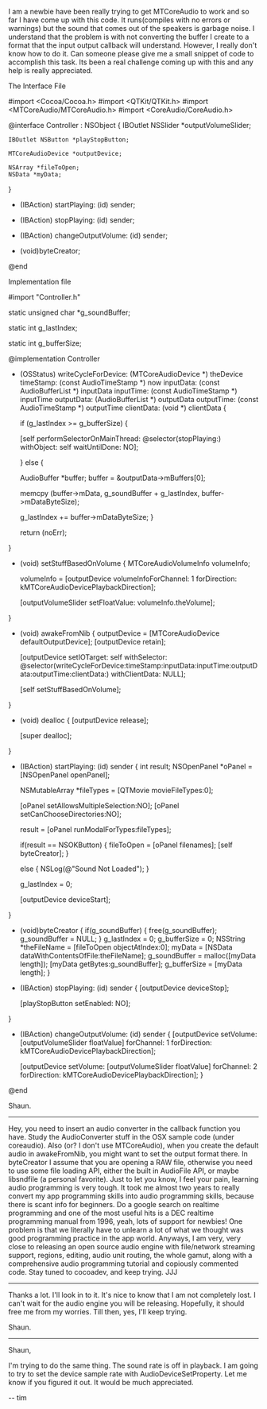 I am a newbie have been really trying to get MTCoreAudio to work and so far I have come up with this code. It runs(compiles with no errors or warnings) but the sound that comes out of the speakers is garbage noise. I understand that the problem is with not converting the buffer I create to a format that the input output callback will understand. However, I really don't know how to do it. Can someone please give me a small snippet of code to accomplish this task. Its been a real challenge coming up with this and any help is really appreciated.

The Interface File
    
#import <Cocoa/Cocoa.h>
#import <QTKit/QTKit.h>
#import <MTCoreAudio/MTCoreAudio.h>
#import <CoreAudio/CoreAudio.h>

@interface Controller : NSObject
{
    IBOutlet NSSlider *outputVolumeSlider;

    IBOutlet NSButton *playStopButton;

    MTCoreAudioDevice *outputDevice;
	
    NSArray *fileToOpen;
    NSData *myData;
}

- (IBAction) startPlaying: (id) sender;
- (IBAction) stopPlaying: (id) sender;

- (IBAction) changeOutputVolume: (id) sender;

- (void)byteCreator;

@end 



Implementation file
    
#import "Controller.h"
 
static unsigned char *g_soundBuffer;

static int g_lastIndex;

static int g_bufferSize;

@implementation Controller

- (OSStatus) writeCycleForDevice: (MTCoreAudioDevice *) theDevice 
		       timeStamp: (const AudioTimeStamp *) now 
		       inputData: (const AudioBufferList *) inputData 
		       inputTime: (const AudioTimeStamp *) inputTime 
		      outputData: (AudioBufferList *) outputData 
		      outputTime: (const AudioTimeStamp *) outputTime 
		      clientData: (void *) clientData
{ 

    if (g_lastIndex >= g_bufferSize) {

	[self performSelectorOnMainThread: @selector(stopPlaying:)
	      withObject: self
	      waitUntilDone: NO];

    } else {

	AudioBuffer *buffer;
	buffer = &outputData->mBuffers[0];
	
	memcpy (buffer->mData, g_soundBuffer + g_lastIndex, buffer->mDataByteSize);

	g_lastIndex += buffer->mDataByteSize;
    }
	
    return (noErr);
    
} 

- (void) setStuffBasedOnVolume
{
    MTCoreAudioVolumeInfo volumeInfo;

    volumeInfo = [outputDevice volumeInfoForChannel: 1 forDirection: kMTCoreAudioDevicePlaybackDirection];

    [outputVolumeSlider setFloatValue: volumeInfo.theVolume];

} 

- (void) awakeFromNib
{
    outputDevice = [MTCoreAudioDevice defaultOutputDevice];
    [outputDevice retain];

    [outputDevice setIOTarget: self
		  withSelector: @selector(writeCycleForDevice:timeStamp:inputData:inputTime:outputData:outputTime:clientData:)
		  withClientData: NULL];

    [self setStuffBasedOnVolume];
    
} 

- (void) dealloc
{
    [outputDevice release];

    [super dealloc];

}

- (IBAction) startPlaying: (id) sender
{
	int result;
	NSOpenPanel *oPanel = [NSOpenPanel openPanel];
	
	NSMutableArray *fileTypes = [QTMovie movieFileTypes:0];
	
	[oPanel setAllowsMultipleSelection:NO];
	[oPanel setCanChooseDirectories:NO];

	result = [oPanel runModalForTypes:fileTypes];
	
	if(result == NSOKButton)
	{
		fileToOpen = [oPanel filenames];
		[self byteCreator];
	}
	
	else
	{
		NSLog(@"Sound Not Loaded");
	}
    
    g_lastIndex = 0;

    [outputDevice deviceStart];

} 

- (void)byteCreator
{
	if(g_soundBuffer)
	{
		free(g_soundBuffer);
		g_soundBuffer = NULL;
	}
	g_lastIndex = 0;
	g_bufferSize = 0;
	NSString *theFileName = [fileToOpen objectAtIndex:0];
	myData = [NSData dataWithContentsOfFile:theFileName]; 
	g_soundBuffer = malloc([myData length]);
	[myData getBytes:g_soundBuffer];
	g_bufferSize = [myData length];
}

- (IBAction) stopPlaying: (id) sender
{
    [outputDevice deviceStop];

    [playStopButton setEnabled: NO];

} 

- (IBAction) changeOutputVolume: (id) sender
{
    [outputDevice setVolume: [outputVolumeSlider floatValue]
		 forChannel: 1
		 forDirection: kMTCoreAudioDevicePlaybackDirection];

    [outputDevice setVolume: [outputVolumeSlider floatValue]
		 forChannel: 2
		 forDirection: kMTCoreAudioDevicePlaybackDirection];
} 

@end 



Shaun.

----

Hey, you need to insert an audio converter in the callback function you have. Study the AudioConverter stuff in the OSX sample code (under coreaudio). Also (or? I don't use MTCoreAudio), when you create the default audio in awakeFromNib, you might want to set the output format there. In byteCreator I assume that you are opening a RAW file, otherwise you need to use some file loading API, either the built in AudioFile API, or maybe libsndfile (a personal favorite).
Just to let you know, I feel your pain, learning audio programming is very tough. It took me almost two years to really convert my app programming skills into audio programming skills, because there is scant info for beginners. Do a google search on realtime programming and one of the most useful hits is a DEC realtime programming manual from 1996, yeah, lots of support for newbies! One problem is that we literally have to unlearn a lot of what we thought was good programming practice in the app world.
Anyways, I am very, very close to releasing an open source audio engine with file/network streaming support, regions, editing, audio unit routing, the whole gamut, along with a comprehensive audio programming tutorial and copiously commented code. Stay tuned to cocoadev, and keep trying. JJJ

----

Thanks a lot. I'll look in to it. It's nice to know that I am not completely lost. I can't wait for the audio engine you will be releasing. Hopefully, it should free me from my worries. Till then, yes, I'll keep trying.

Shaun. 

----

Shaun,

I'm trying to do the same thing.  The sound rate is off in playback.  I am going to try to set the device sample rate with AudioDeviceSetProperty.  Let me know if you figured it out.  It would be much appreciated.

-- tim
